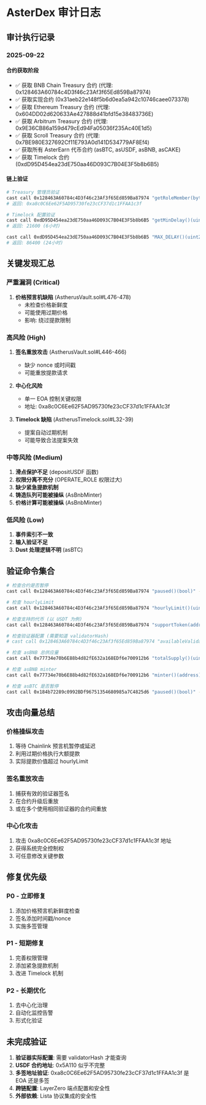 # AsterDex 审计日志

## 审计执行记录

### 2025-09-22

#### 合约获取阶段
- ✅ 获取 BNB Chain Treasury 合约 (代理: 0x128463A60784c4D3f46c23Af3f65Ed859Ba87974)
- ✅ 获取实现合约 (0x31aeb22e148f5b6d0ea5a942c10746caee073378)
- ✅ 获取 Ethereum Treasury 合约 (代理: 0x604DD02d620633Ae427888d41bfd15e38483736E)
- ✅ 获取 Arbitrum Treasury 合约 (代理: 0x9E36CB86a159d479cEd94Fa05036f235Ac40E1d5)
- ✅ 获取 Scroll Treasury 合约 (代理: 0x7BE980E327692Cf11E793A0d141D534779AF8Ef4)
- ✅ 获取所有 AsterEarn 代币合约 (asBTC, asUSDF, asBNB, asCAKE)
- ✅ 获取 Timelock 合约 (0xdD95D454ea23dE750aa46D093C7B04E3F5b8b6B5)

#### 链上验证
```bash
# Treasury 管理员验证
cast call 0x128463A60784c4D3f46c23Af3f65Ed859Ba87974 "getRoleMember(bytes32,uint256)(address)" 0x0000000000000000000000000000000000000000000000000000000000000000 0 --rpc-url https://bsc.drpc.org
# 返回: 0xa8c0C6Ee62F5AD95730fe23cCF37d1c1FFAA1c3f

# Timelock 配置验证
cast call 0xdD95D454ea23dE750aa46D093C7B04E3F5b8b6B5 "getMinDelay()(uint256)" --rpc-url https://bsc.drpc.org
# 返回: 21600 (6小时)

cast call 0xdD95D454ea23dE750aa46D093C7B04E3F5b8b6B5 "MAX_DELAY()(uint256)" --rpc-url https://bsc.drpc.org
# 返回: 86400 (24小时)
```

## 关键发现汇总

### 严重漏洞 (Critical)
1. **价格预言机缺陷** (AstherusVault.sol#L476-478)
   - 未检查价格新鲜度
   - 可能使用过期价格
   - 影响: 绕过提款限制

### 高风险 (High)
1. **签名重放攻击** (AstherusVault.sol#L446-466)
   - 缺少 nonce 或时间戳
   - 可能重放提款请求

2. **中心化风险**
   - 单一 EOA 控制关键权限
   - 地址: 0xa8c0C6Ee62F5AD95730fe23cCF37d1c1FFAA1c3f

3. **Timelock 缺陷** (AstherusTimelock.sol#L32-39)
   - 提案自动过期机制
   - 可能导致合法提案失效

### 中等风险 (Medium)
1. **滑点保护不足** (depositUSDF 函数)
2. **权限分离不充分** (OPERATE_ROLE 权限过大)
3. **缺少紧急提款机制**
4. **铸造队列可能被操纵** (AsBnbMinter)
5. **价格计算可能被操纵** (AsBnbMinter)

### 低风险 (Low)
1. **事件索引不一致**
2. **输入验证不足**
3. **Dust 处理逻辑不明** (asBTC)

## 验证命令集合

```bash
# 检查合约是否暂停
cast call 0x128463A60784c4D3f46c23Af3f65Ed859Ba87974 "paused()(bool)" --rpc-url https://bsc.drpc.org

# 检查 hourlyLimit
cast call 0x128463A60784c4D3f46c23Af3f65Ed859Ba87974 "hourlyLimit()(uint256)" --rpc-url https://bsc.drpc.org

# 检查支持的代币 (以 USDT 为例)
cast call 0x128463A60784c4D3f46c23Af3f65Ed859Ba87974 "supportToken(address)(address,address,uint256,bool,uint8,uint8)" 0x55d398326f99059fF775485246999027B3197955 --rpc-url https://bsc.drpc.org

# 检查验证器配置 (需要知道 validatorHash)
# cast call 0x128463A60784c4D3f46c23Af3f65Ed859Ba87974 "availableValidators(bytes32)(uint256)" <validatorHash> --rpc-url https://bsc.drpc.org

# 检查 asBNB 总供应量
cast call 0x77734e70b6E88b4d82fE632a168EDf6e700912b6 "totalSupply()(uint256)" --rpc-url https://bsc.drpc.org

# 检查 asBNB minter
cast call 0x77734e70b6E88b4d82fE632a168EDf6e700912b6 "minter()(address)" --rpc-url https://bsc.drpc.org

# 检查 asBTC 是否暂停
cast call 0x184b72289c0992BDf96751354680985a7C4825d6 "paused()(bool)" --rpc-url https://bsc.drpc.org
```

## 攻击向量总结

### 价格操纵攻击
1. 等待 Chainlink 预言机暂停或延迟
2. 利用过期价格执行大额提款
3. 实际提款价值超过 hourlyLimit

### 签名重放攻击
1. 捕获有效的验证器签名
2. 在合约升级后重放
3. 或在多个使用相同验证器的合约间重放

### 中心化攻击
1. 攻击 0xa8c0C6Ee62F5AD95730fe23cCF37d1c1FFAA1c3f 地址
2. 获得系统完全控制权
3. 可任意修改关键参数

## 修复优先级

### P0 - 立即修复
1. 添加价格预言机新鲜度检查
2. 签名添加时间戳/nonce
3. 实施多签管理

### P1 - 短期修复
1. 完善权限管理
2. 添加紧急提款机制
3. 改进 Timelock 机制

### P2 - 长期优化
1. 去中心化治理
2. 自动化监控告警
3. 形式化验证

## 未完成验证

1. **验证器实际配置**: 需要 validatorHash 才能查询
2. **USDF 合约地址**: 0x5A110 似乎不完整
3. **多签地址验证**: 0xa8c0C6Ee62F5AD95730fe23cCF37d1c1FFAA1c3f 是 EOA 还是多签
4. **跨链配置**: LayerZero 端点配置和安全性
5. **外部依赖**: Lista 协议集成的安全性